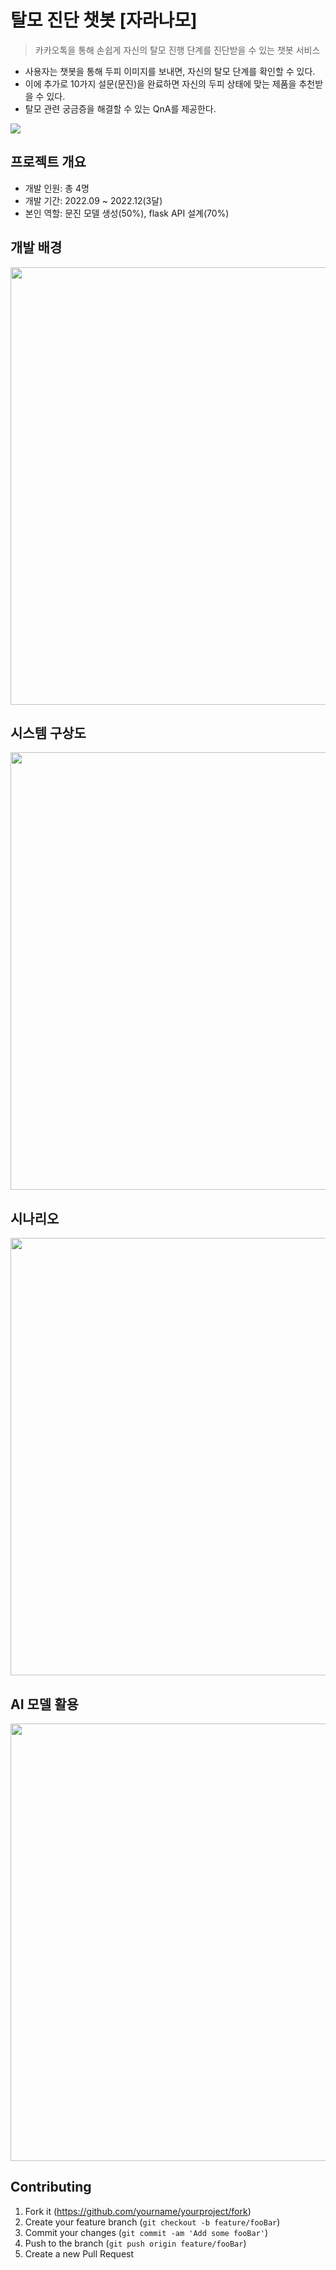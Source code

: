 # 탈모 진단 챗봇 [자라나모]
> 카카오톡을 통해 손쉽게 자신의 탈모 진행 단계를 진단받을 수 있는 챗봇 서비스  

- 사용자는 챗봇을 통해 두피 이미지를 보내면, 자신의 탈모 단계를 확인할 수 있다.
- 이에 추가로 10가지 설문(문진)을 완료하면 자신의 두피 상태에 맞는 제품을 추천받을 수 있다. 
- 탈모 관련 궁금증을 해결할 수 있는 QnA를 제공한다.  


![](header.png)

## 프로젝트 개요
- 개발 인원: 총 4명  
- 개발 기간: 2022.09 ~ 2022.12(3달)  
- 본인 역할: 문진 모델 생성(50%), flask API 설계(70%)   

## 개발 배경
<img src = "https://user-images.githubusercontent.com/74487747/226972974-005091f9-e4d3-4a2d-8d93-98283465fd64.png" width="700" >

## 시스템 구상도
<img src = "https://user-images.githubusercontent.com/74487747/226972776-afa12ad7-13b3-4898-bd75-58860f973110.png" width="700" > 

## 시나리오
<img src = "https://user-images.githubusercontent.com/74487747/226973244-dc0515af-d605-40bd-b358-fcb02be28fb2.png" width="700" > 

## AI 모델 활용
<img src = "https://user-images.githubusercontent.com/74487747/226973534-511726ec-8f10-4959-8ff4-4e578b6c3fb4.png" width="700" >

## Contributing

1. Fork it (<https://github.com/yourname/yourproject/fork>)
2. Create your feature branch (`git checkout -b feature/fooBar`)
3. Commit your changes (`git commit -am 'Add some fooBar'`)
4. Push to the branch (`git push origin feature/fooBar`)
5. Create a new Pull Request

<!-- Markdown link & img dfn's -->
[npm-image]: https://img.shields.io/npm/v/datadog-metrics.svg?style=flat-square
[npm-url]: https://npmjs.org/package/datadog-metrics
[npm-downloads]: https://img.shields.io/npm/dm/datadog-metrics.svg?style=flat-square
[travis-image]: https://img.shields.io/travis/dbader/node-datadog-metrics/master.svg?style=flat-square
[travis-url]: https://travis-ci.org/dbader/node-datadog-metrics
[wiki]: https://github.com/yourname/yourproject/wiki
